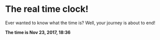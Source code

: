 # The real time clock!

Ever wanted to know what the time is? Well, your journey is about to end!

**The time is Nov 23, 2017, 18:36**
